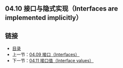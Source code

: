## 04.10 接口与隐式实现（Interfaces are implemented implicitly）


## 链接
* [目录](https://github.com/gnefiy/go-zh/blob/master/tour/directory.md)
* 上一节：[04.09 接口（Interfaces）](https://github.com/gnefiy/go-zh/blob/master/tour/methods/04.09.md)
* 下一节：[04.11 接口值（Interface values）](https://github.com/gnefiy/go-zh/blob/master/tour/methods/04.11.md)
